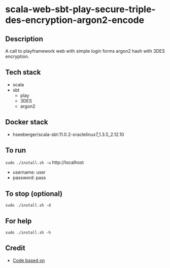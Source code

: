 # scala-web-sbt-play-secure-triple-des-encryption-argon2-encode

## Description
A call to playframework web
with simple login forms argon2 hash
with 3DES encryption.

## Tech stack
- scala
- sbt
  - play
  - 3DES
  - argon2

## Docker stack
- hseeberger/scala-sbt:11.0.2-oraclelinux7_1.3.5_2.12.10

## To run
`sudo ./install.sh -u`
http://localhost
- username: user
- password: pass

## To stop (optional)
`sudo ./install.sh -d`

## For help
`sudo ./install.sh -h`

## Credit
- [Code based on](https://github.com/alvinj/PlayFrameworkLoginAuthenticationExample.git)
